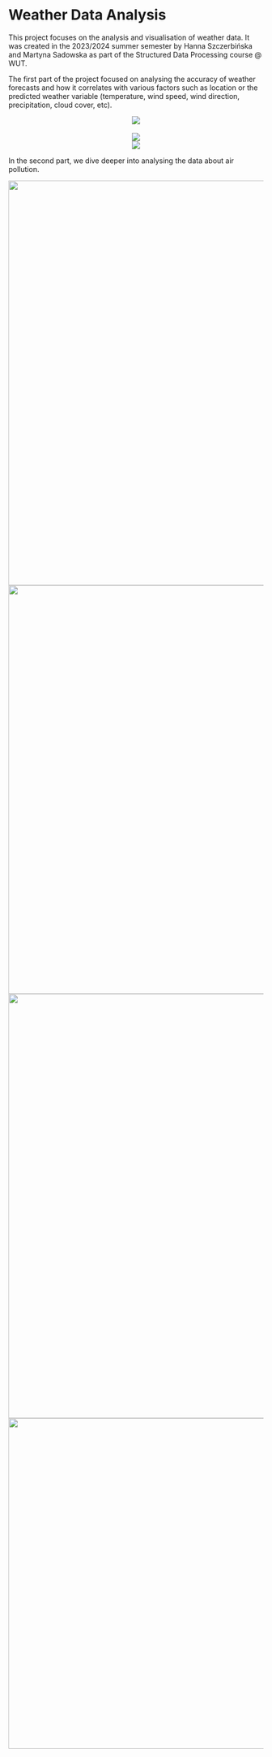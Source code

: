 # Weather Data Analysis

This project focuses on the analysis and visualisation of weather data. It was created in the 2023/2024 summer semester by Hanna Szczerbińska and Martyna Sadowska as part of the Structured Data Processing course @ WUT. 

The first part of the project focused on analysing the accuracy of weather forecasts and how it correlates with various factors such as location or the predicted weather variable (temperature, wind speed, wind direction, precipitation, cloud cover, etc). 

<p align="center">
  <img src="https://github.com/user-attachments/assets/c8e41e2d-70a4-45c1-b75f-496597300ff2" /> <br/><br/>
  <img src="https://github.com/user-attachments/assets/f2e58033-2acd-4c43-bc4e-39a1cd6b3716" /> <br/>
  <img src="https://github.com/user-attachments/assets/9123f065-87e3-4e69-90dc-ffab3e4be419" /> <br/>
</p>

In the second part, we dive deeper into analysing the data about air pollution.

<p align="center">
  <img width="1585" height="798" alt="image" src="https://github.com/user-attachments/assets/7856a3d0-da5d-4064-a7e4-9b6a584ec3a9" />
  
  <img width="1590" height="806" alt="image" src="https://github.com/user-attachments/assets/b037267b-7502-45b3-9720-6bc78de1f3d8" />

  <img width="1423" height="837" alt="image" src="https://github.com/user-attachments/assets/4f259c49-9280-4e42-a950-39386f0f436b" />

  <img width="1618" height="652" alt="image" src="https://github.com/user-attachments/assets/6ec42323-9cb0-46f3-b6f3-04cf1ab09d4f" />
</p>
